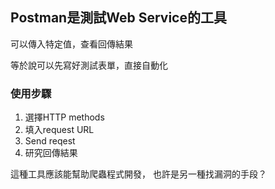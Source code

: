 ## Postman是測試Web Service的工具

可以傳入特定值，查看回傳結果

等於說可以先寫好測試表單，直接自動化

### 使用步驟
1. 選擇HTTP methods
2. 填入request URL
3. Send reqest
4. 研究回傳結果

這種工具應該能幫助爬蟲程式開發，
也許是另一種找漏洞的手段？